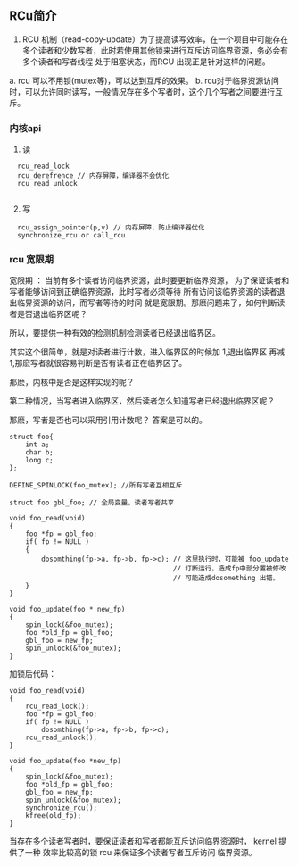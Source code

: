 ## RCu简介
  1. RCU 机制（read-copy-update）为了提高读写效率，在一个项目中可能存在多个读者和少数写者，此时若使用其他锁来进行互斥访问临界资源，务必会有多个读者和写者线程
  处于阻塞状态，而RCU 出现正是针对这样的问题。
  
  a. rcu 可以不用锁(mutex等)，可以达到互斥的效果。
  b. rcu对于临界资源访问时，可以允许同时读写，一般情况存在多个写者时，这个几个写者之间要进行互斥。


### 内核api
1. 读 
```
  rcu_read_lock 
  rcu_derefrence // 内存屏障，编译器不会优化
  rcu_read_unlock


```

2. 写
```
  rcu_assign_pointer(p,v) // 内存屏障，防止编译器优化 
  synchronize_rcu or call_rcu

```


### rcu 宽限期

宽限期 ： 当前有多个读者访问临界资源，此时要更新临界资源，
为了保证读者和写者能够访问到正确临界资源，此时写者必须等待
所有访问该临界资源的读者退出临界资源的访问，而写者等待的时间
就是宽限期。那麽问题来了，如何判断读者是否退出临界区呢？

所以，要提供一种有效的检测机制检测读者已经退出临界区。

其实这个很简单，就是对读者进行计数，进入临界区的时候加 1,退出临界区
再减 1,那麽写者就很容易判断是否有读者正在临界区了。

那麽，内核中是否是这样实现的呢？


第二种情况，当写者进入临界区，然后读者怎么知道写者已经退出临界区呢？

那麽，写者是否也可以采用引用计数呢？ 答案是可以的。


```
struct foo{
    int a;
    char b;
    long c;
};

DEFINE_SPINLOCK(foo_mutex); //所有写者互相互斥

struct foo gbl_foo; // 全局变量，读者写者共享

void foo_read(void)
{
    foo *fp = gbl_foo;
    if( fp != NULL )
    {
        dosomthing(fp->a, fp->b, fp->c); // 这里执行时，可能被 foo_update 
                                         // 打断运行，造成fp中部分置被修改
                                         // 可能造成dosomething 出错。
    }
}

void foo_update(foo * new_fp)
{
    spin_lock(&foo_mutex);
    foo *old_fp = gbl_foo;
    gbl_foo = new_fp;
    spin_unlock(&foo_mutex);
}
```

加锁后代码：
```
void foo_read(void)
{
    rcu_read_lock();
    foo *fp = gbl_foo;
    if( fp != NULL )
        dosomthing(fp->a, fp->b, fp->c);
    rcu_read_unlock();
}

void foo_update(foo *new_fp)
{
    spin_lock(&foo_mutex);
    foo *old_fp = gbl_foo;
    gbl_foo = new_fp;
    spin_unlock(&foo_mutex);
    synchronize_rcu();
    kfree(old_fp);
}
```

当存在多个读者写者时，要保证读者和写者都能互斥访问临界资源时，
kernel 提供了一种 效率比较高的锁 rcu 来保证多个读者写者互斥访问
临界资源。

